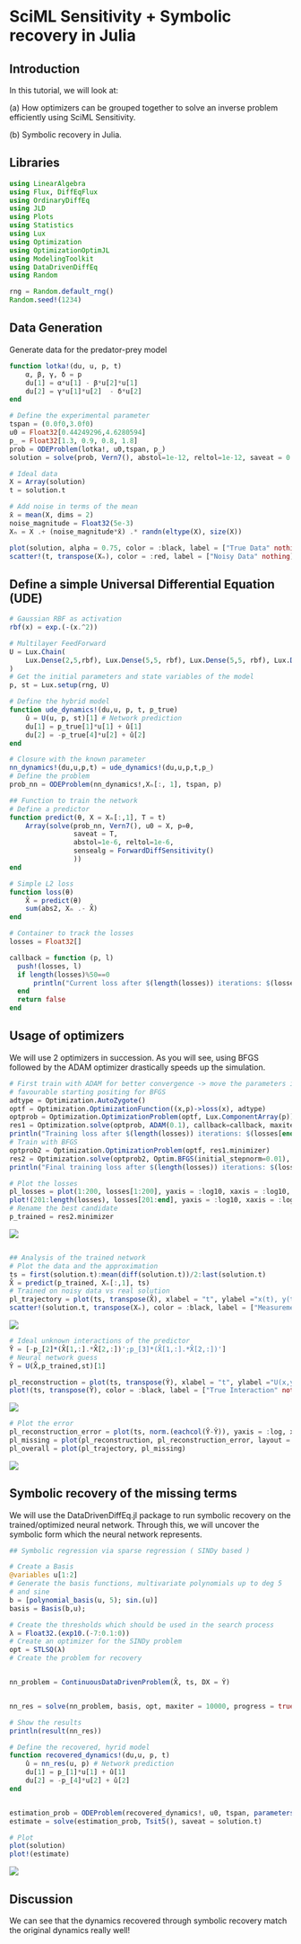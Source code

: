 # SciML Sensitivity + Symbolic recovery in Julia



## Introduction

In this tutorial, we will look at:

(a) How optimizers can be grouped together to solve an inverse problem efficiently using SciML Sensitivity.

(b) Symbolic recovery in Julia.

## Libraries

```julia
using LinearAlgebra
using Flux, DiffEqFlux
using OrdinaryDiffEq
using JLD
using Plots
using Statistics
using Lux
using Optimization
using OptimizationOptimJL
using ModelingToolkit
using DataDrivenDiffEq
using Random
```

```julia
rng = Random.default_rng()
Random.seed!(1234)
```
## Data Generation
Generate data for the predator-prey model
```julia
function lotka!(du, u, p, t)
    α, β, γ, δ = p
    du[1] = α*u[1] - β*u[2]*u[1]
    du[2] = γ*u[1]*u[2]  - δ*u[2]
end

# Define the experimental parameter
tspan = (0.0f0,3.0f0)
u0 = Float32[0.44249296,4.6280594]
p_ = Float32[1.3, 0.9, 0.8, 1.8]
prob = ODEProblem(lotka!, u0,tspan, p_)
solution = solve(prob, Vern7(), abstol=1e-12, reltol=1e-12, saveat = 0.1)

# Ideal data
X = Array(solution)
t = solution.t

# Add noise in terms of the mean
x̄ = mean(X, dims = 2)
noise_magnitude = Float32(5e-3)
Xₙ = X .+ (noise_magnitude*x̄) .* randn(eltype(X), size(X))

plot(solution, alpha = 0.75, color = :black, label = ["True Data" nothing])
scatter!(t, transpose(Xₙ), color = :red, label = ["Noisy Data" nothing])
```

## Define a simple Universal Differential Equation (UDE)
```julia
# Gaussian RBF as activation
rbf(x) = exp.(-(x.^2))

# Multilayer FeedForward
U = Lux.Chain(
    Lux.Dense(2,5,rbf), Lux.Dense(5,5, rbf), Lux.Dense(5,5, rbf), Lux.Dense(5,2)
)
# Get the initial parameters and state variables of the model
p, st = Lux.setup(rng, U)

# Define the hybrid model
function ude_dynamics!(du,u, p, t, p_true)
    û = U(u, p, st)[1] # Network prediction
    du[1] = p_true[1]*u[1] + û[1]
    du[2] = -p_true[4]*u[2] + û[2]
end

# Closure with the known parameter
nn_dynamics!(du,u,p,t) = ude_dynamics!(du,u,p,t,p_)
# Define the problem
prob_nn = ODEProblem(nn_dynamics!,Xₙ[:, 1], tspan, p)

## Function to train the network
# Define a predictor
function predict(θ, X = Xₙ[:,1], T = t)
    Array(solve(prob_nn, Vern7(), u0 = X, p=θ,
                saveat = T,
                abstol=1e-6, reltol=1e-6,
                sensealg = ForwardDiffSensitivity()
                ))
end

# Simple L2 loss
function loss(θ)
    X̂ = predict(θ)
    sum(abs2, Xₙ .- X̂)
end

# Container to track the losses
losses = Float32[]

callback = function (p, l)
  push!(losses, l)
  if length(losses)%50==0
      println("Current loss after $(length(losses)) iterations: $(losses[end])")
  end
  return false
end

```

## Usage of optimizers
We will use 2 optimizers in succession. As you will see, using BFGS followed by the ADAM optimizer drastically speeds up the simulation.

```julia
# First train with ADAM for better convergence -> move the parameters into a
# favourable starting positing for BFGS
adtype = Optimization.AutoZygote()
optf = Optimization.OptimizationFunction((x,p)->loss(x), adtype)
optprob = Optimization.OptimizationProblem(optf, Lux.ComponentArray(p))
res1 = Optimization.solve(optprob, ADAM(0.1), callback=callback, maxiters = 200)
println("Training loss after $(length(losses)) iterations: $(losses[end])")
# Train with BFGS
optprob2 = Optimization.OptimizationProblem(optf, res1.minimizer)
res2 = Optimization.solve(optprob2, Optim.BFGS(initial_stepnorm=0.01), callback=callback, maxiters = 10000)
println("Final training loss after $(length(losses)) iterations: $(losses[end])")

# Plot the losses
pl_losses = plot(1:200, losses[1:200], yaxis = :log10, xaxis = :log10, xlabel = "Iterations", ylabel = "Loss", label = "ADAM", color = :blue)
plot!(201:length(losses), losses[201:end], yaxis = :log10, xaxis = :log10, xlabel = "Iterations", ylabel = "Loss", label = "BFGS", color = :red)#
# Rename the best candidate
p_trained = res2.minimizer
```

![](Figures/Tut3_Loss.png)

```julia

## Analysis of the trained network
# Plot the data and the approximation
ts = first(solution.t):mean(diff(solution.t))/2:last(solution.t)
X̂ = predict(p_trained, Xₙ[:,1], ts)
# Trained on noisy data vs real solution
pl_trajectory = plot(ts, transpose(X̂), xlabel = "t", ylabel ="x(t), y(t)", color = :red, label = ["UDE Approximation" nothing])
scatter!(solution.t, transpose(Xₙ), color = :black, label = ["Measurements" nothing])
```

![](Figures/Tut3_Data_Estimate.png)

```julia
# Ideal unknown interactions of the predictor
Ȳ = [-p_[2]*(X̂[1,:].*X̂[2,:])';p_[3]*(X̂[1,:].*X̂[2,:])']
# Neural network guess
Ŷ = U(X̂,p_trained,st)[1]

pl_reconstruction = plot(ts, transpose(Ŷ), xlabel = "t", ylabel ="U(x,y)", color = :red, label = ["UDE Approximation" nothing])
plot!(ts, transpose(Ȳ), color = :black, label = ["True Interaction" nothing])
```
![](Figures/Tut3_UDE_Estimate.png)

```julia
# Plot the error
pl_reconstruction_error = plot(ts, norm.(eachcol(Ȳ-Ŷ)), yaxis = :log, xlabel = "t", ylabel = "L2-Error", label = nothing, color = :red)
pl_missing = plot(pl_reconstruction, pl_reconstruction_error, layout = (2,1))
pl_overall = plot(pl_trajectory, pl_missing)
```

![](Figures/Tut3_Error_Estimate.png)

## Symbolic recovery of the missing terms
We will use the DataDrivenDiffEq.jl package to run symbolic recovery on the trained/optimized neural network. Through this, we will uncover the symbolic form which the neural network represents.

```julia
## Symbolic regression via sparse regression ( SINDy based )

# Create a Basis
@variables u[1:2]
# Generate the basis functions, multivariate polynomials up to deg 5
# and sine
b = [polynomial_basis(u, 5); sin.(u)]
basis = Basis(b,u);

# Create the thresholds which should be used in the search process
λ = Float32.(exp10.(-7:0.1:0))
# Create an optimizer for the SINDy problem
opt = STLSQ(λ)
# Create the problem for recovery


nn_problem = ContinuousDataDrivenProblem(X̂, ts, DX = Ŷ)


nn_res = solve(nn_problem, basis, opt, maxiter = 10000, progress = true)

# Show the results
println(result(nn_res))

# Define the recovered, hyrid model
function recovered_dynamics!(du,u, p, t)
    û = nn_res(u, p) # Network prediction
    du[1] = p_[1]*u[1] + û[1]
    du[2] = -p_[4]*u[2] + û[2]
end


estimation_prob = ODEProblem(recovered_dynamics!, u0, tspan, parameters(nn_res))
estimate = solve(estimation_prob, Tsit5(), saveat = solution.t)

# Plot
plot(solution)
plot!(estimate)

```

![](Figures/Tut3_SINDY_Estimate.png)

## Discussion
We can see that the dynamics recovered through symbolic recovery match the original dynamics really well!
